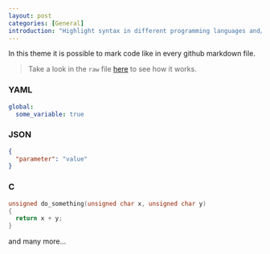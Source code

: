 ```yaml
---
layout: post
categories: [General]
introduction: "Highlight syntax in different programming languages and/or styles in blogs"
---
```


In this theme it is possible to mark code like in every github markdown file. 
> Take a look in the `raw` file [here](https://github.com/0x007e/jekyll-tilde-theme/_posts/general/2025-08-17-syntax-highlighting.md) to see how it works.

### YAML

```yaml
global:
  some_variable: true
```

### JSON

```json
{
  "parameter": "value"
}
```

### C

```c
unsigned do_something(unsigned char x, unsigned char y)
{
  return x + y;
}
```

and many more...